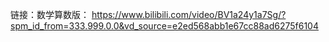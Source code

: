 
链接：数学算数版： https://www.bilibili.com/video/BV1a24y1a7Sg/?spm_id_from=333.999.0.0&vd_source=e2ed568abb1e67cc88ad6275f6104